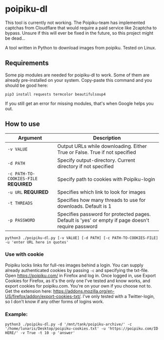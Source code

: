 # poipiku-dl

This tool is currently not working. The Poipiku-team has implemented captchas from Cloudflare that would require a paid service like 2captcha to bypass. Unsure if this will ever be fixed in the future, so this project might be dead...

A tool written in Python to download images from poipiku. Tested on Linux. 

## Requirements
Some pip modules are needed for poipiku-dl to work. Some of them are already pre-installed on your system. Copy-paste this command and you should be good here:

`pip3 install requests termcolor beautifulsoup4`

If you still get an error for missing modules, that's when Google helps you out.


## How to use
| Argument | Description |
| --- | --- |
| `-v VALUE` | Output URLs while downloading. Either True or False. True if not specified |
| `-d PATH` | Specify output-directory. Current directory if not specified |
| `-c PATH-TO-COOKIES-FILE` **REQUIRED** | Specify path to cookies with Poipiku-login |
| `-u URL` **REQUIRED**| Specifies which link to look for images | 
| `-t THREADS` | Specifies how many threads to use for downloads. Default is 1 | 
| `-p PASSWORD` | Specifies password for protected pages. Default is 'yes' or empty if page doesn't require password | 


`python3 ./poipiku-dl.py [-v VALUE] [-d PATH] [-c PATH-TO-COOKIES-FILE] -u 'enter URL here in quotes'`

### Use with cookie
Poipiku locks links for full-res images behind a login. You can supply already authenticated cookies by passing `-c` and specifying the txt-file. Open https://poipiku.com/ in Firefox and log in. Once logged in, use Export Cookies for Firefox, as it's the only one I've tested and know works, and export cookies for poipiku.com. You're on your own if you choose not to. Get the extension here: https://addons.mozilla.org/en-US/firefox/addon/export-cookies-txt/. I've only tested with a Twitter-login, so I don't know if any other forms of logins work.

### Example:

`python3 ./poipiku-dl.py -d '/mnt/tank/poipiku-archive/' -c '/home/lunaris/Desktop/poipiku-cookies.txt' -u 'https://poipiku.com/ID HERE/' -v True -t 10 -p 'answer'`
